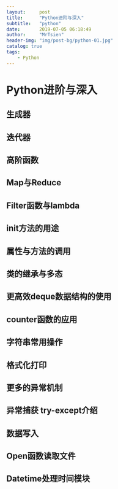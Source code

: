 ```yaml
---
layout:     post
title:      "Python进阶与深入"
subtitle:   "python"
date:       2019-07-05 06:18:49
author:     "MrTsien"
header-img: "img/post-bg/python-01.jpg"
catalog: true
tags:
    - Python
---
```


# Python进阶与深入

## 生成器

## 迭代器

## 高阶函数

## Map与Reduce

## Filter函数与lambda

## init方法的用途

## 属性与方法的调用

## 类的继承与多态

## 更高效deque数据结构的使用

## counter函数的应用

## 字符串常用操作

## 格式化打印

## 更多的异常机制

## 异常捕获 try-except介绍

## 数据写入

## Open函数读取文件

## Datetime处理时间模块